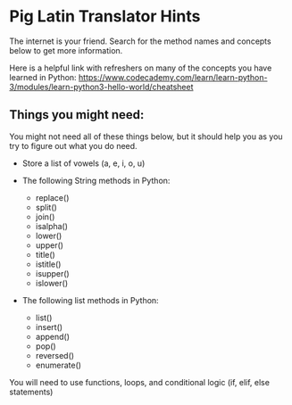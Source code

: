 # Pig Latin Translator Hints

The internet is your friend. Search for the method names and concepts below to get more information.

Here is a helpful link with refreshers on
many of the concepts you have learned in Python: https://www.codecademy.com/learn/learn-python-3/modules/learn-python3-hello-world/cheatsheet

  ## Things you might need:

  You might not need all of these things below, but it should help you as you try to figure out what you do need.

  - Store a list of vowels (a, e, i, o, u)
  - The following String methods in Python:
    - replace()
    - split()
    - join()
    - isalpha()
    - lower()
    - upper()
    - title()
    - istitle()
    - isupper()
    - islower()
  
  -  The following list methods in Python:
     -  list()
     -  insert()
     -  append()
     -  pop()
     -  reversed()
     -  enumerate()

You will need to use functions, loops, and conditional logic (if, elif, else statements)